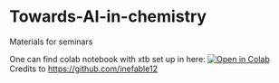 # Towards-AI-in-chemistry
Materials for seminars


One can find colab notebook with xtb set up in here: [![Open in Colab](https://colab.research.google.com/assets/colab-badge.svg)](https://colab.research.google.com/github/ondevg/Towards-AI-in-chemistry/blob/main/xtb_colab.ipynb)
Credits to <https://github.com/inefable12>
